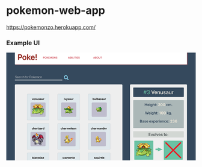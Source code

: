 # pokemon-web-app
https://pokemonzo.herokuapp.com/

### Example UI
![example](https://github.com/naritai/pokemon-web-app/blob/master/example.png)
